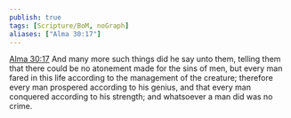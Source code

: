 ```yaml
---
publish: true
tags: [Scripture/BoM, noGraph]
aliases: ["Alma 30:17"]
---
```

[Alma 30:17](https://churchofjesuschrist.org/study/scriptures/bofm/alma/30?lang=eng&id=p17#p17) And many more such things did he say unto them, telling them that there could be no atonement made for the sins of men, but every man fared in this life according to the management of the creature; therefore every man prospered according to his genius, and that every man conquered according to his strength; and whatsoever a man did was no crime.
